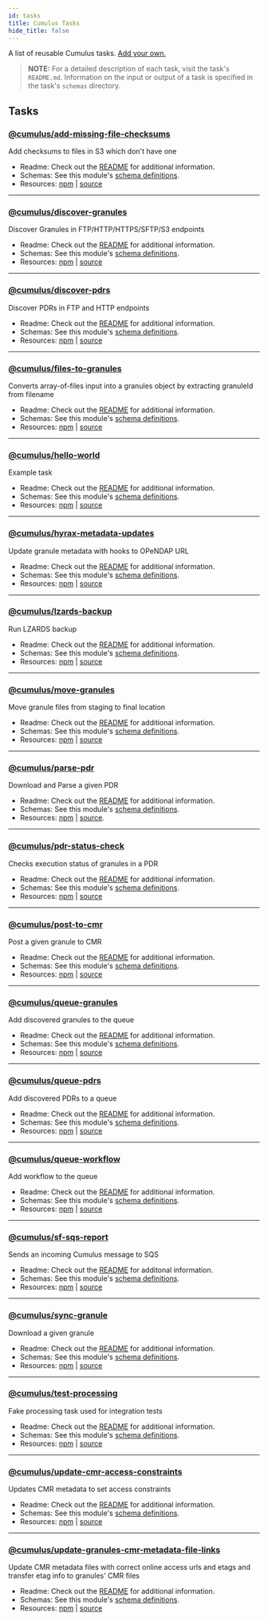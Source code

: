 ```yaml
---
id: tasks
title: Cumulus Tasks
hide_title: false
---
```


A list of reusable Cumulus tasks. [Add your own.](adding-a-task.md)

> **NOTE:** For a detailed description of each task, visit the task's `README.md`. Information on the  input or output of a task is specified in the task's `schemas` directory.

## Tasks

### [@cumulus/add-missing-file-checksums](https://github.com/nasa/cumulus/tree/master/tasks/add-missing-file-checksums#readme)

Add checksums to files in S3 which don't have one

- Readme: Check out the [README](https://github.com/nasa/cumulus/tree/master/tasks/add-missing-file-checksums#readme) for additional information.
- Schemas: See this module's [schema definitions](https://github.com/nasa/cumulus/tree/master/tasks/add-missing-file-checksums#readme/schemas).
- Resources: [npm](https://npmjs.com/package/@cumulus/add-missing-file-checksums) | [source](https://github.com/nasa/cumulus)

---

### [@cumulus/discover-granules](https://github.com/nasa/cumulus/tree/master/tasks/discover-granules)

Discover Granules in FTP/HTTP/HTTPS/SFTP/S3 endpoints

- Readme: Check out the [README](https://github.com/nasa/cumulus/tree/master/tasks/discover-granules) for additional information.
- Schemas: See this module's [schema definitions](https://github.com/nasa/cumulus/tree/master/tasks/discover-granules/schemas).
- Resources: [npm](https://npmjs.com/package/@cumulus/discover-granules) | [source](https://github.com/nasa/cumulus)

---

### [@cumulus/discover-pdrs](https://github.com/nasa/cumulus/tree/master/tasks/discover-pdrs)

Discover PDRs in FTP and HTTP endpoints

- Readme: Check out the [README](https://github.com/nasa/cumulus/tree/master/tasks/discover-pdrs) for additional information.
- Schemas: See this module's [schema definitions](https://github.com/nasa/cumulus/tree/master/tasks/discover-pdrs/schemas).
- Resources: [npm](https://npmjs.com/package/@cumulus/discover-pdrs) | [source](https://github.com/nasa/cumulus)

---

### [@cumulus/files-to-granules](https://github.com/nasa/cumulus/tree/master/tasks/files-to-granules)

Converts array-of-files input into a granules object by extracting granuleId from filename

- Readme: Check out the [README](https://github.com/nasa/cumulus/tree/master/tasks/files-to-granules) for additional information.
- Schemas: See this module's [schema definitions](https://github.com/nasa/cumulus/tree/master/tasks/files-to-granules/schemas).
- Resources: [npm](https://npmjs.com/package/@cumulus/files-to-granules) | [source](https://github.com/nasa/cumulus)

---

### [@cumulus/hello-world](https://github.com/nasa/cumulus/tree/master/tasks/hello-world)

Example task

- Readme: Check out the [README](https://github.com/nasa/cumulus/tree/master/tasks/hello-world) for additional information.
- Schemas: See this module's [schema definitions](https://github.com/nasa/cumulus/tree/master/tasks/hello-world/schemas).
- Resources: [npm](https://npmjs.com/package/@cumulus/hello-world) | [source](https://github.com/nasa/cumulus)

---

### [@cumulus/hyrax-metadata-updates](https://github.com/nasa/cumulus/tree/master/tasks/hyrax-metadata-updates)

Update granule metadata with hooks to OPeNDAP URL

- Readme: Check out the [README](https://github.com/nasa/cumulus/tree/master/tasks/hyrax-metadata-updates) for additional information.
- Schemas: See this module's [schema definitions](https://github.com/nasa/cumulus/tree/master/tasks/hyrax-metadata-updates/schemas).
- Resources: [npm](https://npmjs.com/package/@cumulus/hyrax-metadata-updates) | [source](https://github.com/nasa/cumulus)

---

### [@cumulus/lzards-backup](https://github.com/nasa/cumulus/tree/master/tasks/lzards-backup#readme)

Run LZARDS backup

- Readme: Check out the [README](https://github.com/nasa/cumulus/tree/master/tasks/lzards-backup#readme) for additional information.
- Schemas: See this module's [schema definitions](https://github.com/nasa/cumulus/tree/master/tasks/lzards-backup#readme/schemas).
- Resources: [npm](https://npmjs.com/package/@cumulus/lzards-backup) | [source](https://github.com/nasa/cumulus)

---

### [@cumulus/move-granules](https://github.com/nasa/cumulus/tree/master/tasks/move-granules)

Move granule files from staging to final location

- Readme: Check out the [README](https://github.com/nasa/cumulus/tree/master/tasks/move-granules) for additional information.
- Schemas: See this module's [schema definitions](https://github.com/nasa/cumulus/tree/master/tasks/move-granules/schemas).
- Resources: [npm](https://npmjs.com/package/@cumulus/move-granules) | [source](https://github.com/nasa/cumulus)

---

### [@cumulus/parse-pdr](https://github.com/nasa/cumulus/tree/master/tasks/parse-pdr)

Download and Parse a given PDR

- Readme: Check out the [README](https://github.com/nasa/cumulus/tree/master/tasks/parse-pdr) for additional information.
- Schemas: See this module's [schema definitions](https://github.com/nasa/cumulus/tree/master/tasks/parse-pdr/schemas).
- Resources: [npm](https://npmjs.com/package/@cumulus/parse-pdr) | [source](https://github.com/nasa/cumulus).

---

### [@cumulus/pdr-status-check](https://github.com/nasa/cumulus/tree/master/tasks/pdr-status-check)

Checks execution status of granules in a PDR

- Readme: Check out the [README](https://github.com/nasa/cumulus/tree/master/tasks/pdr-status-check) for additional information.
- Schemas: See this module's [schema definitions](https://github.com/nasa/cumulus/tree/master/tasks/pdr-status-check/schemas).
- Resources: [npm](https://npmjs.com/package/@cumulus/pdr-status-check) | [source](https://github.com/nasa/cumulus)

---

### [@cumulus/post-to-cmr](https://github.com/nasa/cumulus/tree/master/tasks/post-to-cmr)

Post a given granule to CMR

- Readme: Check out the [README](https://github.com/nasa/cumulus/tree/master/tasks/post-to-cmr) for additional information.
- Schemas: See this module's [schema definitions](https://github.com/nasa/cumulus/tree/master/tasks/post-to-cmr/schemas).
- Resources: [npm](https://npmjs.com/package/@cumulus/post-to-cmr) | [source](https://github.com/nasa/cumulus)

---

### [@cumulus/queue-granules](https://github.com/nasa/cumulus/tree/master/tasks/queue-granules)

Add discovered granules to the queue

- Readme: Check out the [README](https://github.com/nasa/cumulus/tree/master/tasks/queue-granules) for additional information.
- Schemas: See this module's [schema definitions](https://github.com/nasa/cumulus/tree/master/tasks/queue-granules/schemas).
- Resources: [npm](https://npmjs.com/package/@cumulus/queue-granules) | [source](https://github.com/nasa/cumulus)

---

### [@cumulus/queue-pdrs](https://github.com/nasa/cumulus/tree/master/tasks/queue-pdrs)

Add discovered PDRs to a queue

- Readme: Check out the [README](https://github.com/nasa/cumulus/tree/master/tasks/queue-pdrs) for additional information.
- Schemas: See this module's [schema definitions](https://github.com/nasa/cumulus/tree/master/tasks/queue-pdrs/schemas).
- Resources: [npm](https://npmjs.com/package/@cumulus/queue-pdrs) | [source](https://github.com/nasa/cumulus)

---

### [@cumulus/queue-workflow](https://github.com/nasa/cumulus/tree/master/tasks/queue-workflow)

Add workflow to the queue

- Readme: Check out the [README](https://github.com/nasa/cumulus/tree/master/tasks/queue-workflow) for additional information.
- Schemas: See this module's [schema definitions](https://github.com/nasa/cumulus/tree/master/tasks/queue-workflow/schemas).
- Resources: [npm](https://npmjs.com/package/@cumulus/queue-workflow) | [source](https://github.com/nasa/cumulus)

---

### [@cumulus/sf-sqs-report](https://github.com/nasa/cumulus/tree/master/tasks/sf-sqs-report)

Sends an incoming Cumulus message to SQS

- Readme: Check out the [README](https://github.com/nasa/cumulus/tree/master/tasks/sf-sqs-report) for additonal information.
- Schemas: See this module's [schema definitions](https://github.com/nasa/cumulus/tree/master/tasks/sf-sqs-report/schemas).
- Resources: [npm](https://npmjs.com/package/@cumulus/sf-sqs-report) | [source](https://github.com/nasa/cumulus)

---

### [@cumulus/sync-granule](https://github.com/nasa/cumulus/tree/master/tasks/sync-granule)

Download a given granule

- Readme: Check out the [README](https://github.com/nasa/cumulus/tree/master/tasks/sync-granule) for additional information.
- Schemas: See this module's [schema definitions](https://github.com/nasa/cumulus/tree/master/tasks/sync-granule/schemas).
- Resources: [npm](https://npmjs.com/package/@cumulus/sync-granule) | [source](https://github.com/nasa/cumulus)

---

### [@cumulus/test-processing](https://github.com/nasa/cumulus/tree/master/tasks/test-processing)

Fake processing task used for integration tests

- Readme: Check out the [README](https://github.com/nasa/cumulus/tree/master/tasks/test-processing) for additional information.
- Schemas: See this module's [schema definitions](https://github.com/nasa/cumulus/tree/master/tasks/test-processing/schemas).
- Resources: [npm](https://npmjs.com/package/@cumulus/test-processing) | [source](https://github.com/nasa/cumulus)

---

### [@cumulus/update-cmr-access-constraints](https://github.com/nasa/cumulus/tree/master/tasks/update-cmr-access-constraints#readme)

Updates CMR metadata to set access constraints

- Readme: Check out the [README](https://github.com/nasa/cumulus/tree/master/tasks/update-cmr-access-constraints#readme) for additional information.
- Schemas: See this module's [schema definitions](https://github.com/nasa/cumulus/tree/master/tasks/update-cmr-access-constraints#readme/schemas).
- Resources: [npm](https://npmjs.com/package/@cumulus/update-cmr-access-constraints) | [source](https://github.com/nasa/cumulus)

---

### [@cumulus/update-granules-cmr-metadata-file-links](https://github.com/nasa/cumulus/tree/master/tasks/update-granules-cmr-metadata-file-links)

Update CMR metadata files with correct online access urls and etags and transfer etag info to granules' CMR files

- Readme: Check out the [README](https://github.com/nasa/cumulus/tree/master/tasks/update-granules-cmr-metadata-file-links) for additional information.
- Schemas: See this module's [schema definitions](https://github.com/nasa/cumulus/tree/master/tasks/update-granules-cmr-metadata-file-links/schemas).
- Resources: [npm](https://npmjs.com/package/@cumulus/update-granules-cmr-metadata-file-links) | [source](https://github.com/nasa/cumulus)

